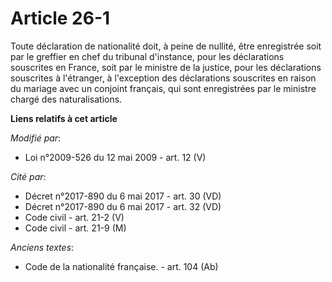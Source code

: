 # Article 26-1

Toute déclaration de nationalité doit, à peine de nullité, être enregistrée soit par le greffier en chef du tribunal
d'instance, pour les déclarations souscrites en France, soit par le ministre de la justice, pour les déclarations souscrites
à l'étranger, à l'exception des déclarations souscrites en raison du mariage avec un conjoint français, qui sont enregistrées
par le ministre chargé des naturalisations.

**Liens relatifs à cet article**

_Modifié par_:

  - Loi n°2009-526 du 12 mai 2009 - art. 12 (V)

_Cité par_:

  - Décret n°2017-890 du 6 mai 2017 - art. 30 (VD)
  - Décret n°2017-890 du 6 mai 2017 - art. 32 (VD)
  - Code civil - art. 21-2 (V)
  - Code civil - art. 21-9 (M)

_Anciens textes_:

  - Code de la nationalité française. - art. 104 (Ab)
